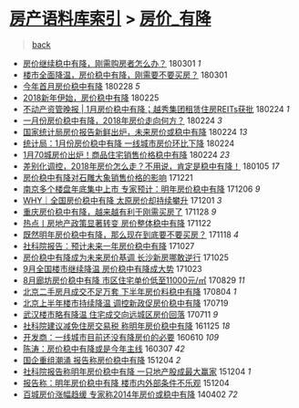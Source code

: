 [房产语料库索引](../../README.md)  > [房价_有降](房价_有降.md)
====
> [back](../README.md)

- [房价继续稳中有降，刚需购房者怎么办？](http://jkwz.applinzi.com/ittc/7075597980562621446.html#%E6%88%BF%E4%BB%B7%E7%BB%A7%E7%BB%AD%E7%A8%B3%E4%B8%AD%E6%9C%89%E9%99%8D%EF%BC%8C%E5%88%9A%E9%9C%80%E8%B4%AD%E6%88%BF%E8%80%85%E6%80%8E%E4%B9%88%E5%8A%9E%EF%BC%9F) 180301 *1* 
- [楼市全面降温，房价稳中有降，刚需要不要买房？](http://jkwz.applinzi.com/ittc/7075597980550038544.html#%E6%A5%BC%E5%B8%82%E5%85%A8%E9%9D%A2%E9%99%8D%E6%B8%A9%EF%BC%8C%E6%88%BF%E4%BB%B7%E7%A8%B3%E4%B8%AD%E6%9C%89%E9%99%8D%EF%BC%8C%E5%88%9A%E9%9C%80%E8%A6%81%E4%B8%8D%E8%A6%81%E4%B9%B0%E6%88%BF%EF%BC%9F) 180301  
- [今年首月房价稳中有降](http://jkwz.applinzi.com/ittc/7075096758130836487.html#%E4%BB%8A%E5%B9%B4%E9%A6%96%E6%9C%88%E6%88%BF%E4%BB%B7%E7%A8%B3%E4%B8%AD%E6%9C%89%E9%99%8D) 180228 *5* 
- [2018新年伊始，房价稳中有降](http://jkwz.applinzi.com/ittc/7074025549012141073.html#2018%E6%96%B0%E5%B9%B4%E4%BC%8A%E5%A7%8B%EF%BC%8C%E6%88%BF%E4%BB%B7%E7%A8%B3%E4%B8%AD%E6%9C%89%E9%99%8D) 180225  
- [不动产资管晚报 | 1月房价稳中有降；越秀集团租赁住房REITs获批](http://jkwz.applinzi.com/ittc/7073724478653989899.html#%E4%B8%8D%E5%8A%A8%E4%BA%A7%E8%B5%84%E7%AE%A1%E6%99%9A%E6%8A%A5+%7C+1%E6%9C%88%E6%88%BF%E4%BB%B7%E7%A8%B3%E4%B8%AD%E6%9C%89%E9%99%8D%EF%BC%9B%E8%B6%8A%E7%A7%80%E9%9B%86%E5%9B%A2%E7%A7%9F%E8%B5%81%E4%BD%8F%E6%88%BFREITs%E8%8E%B7%E6%89%B9) 180224 *1* 
- [一月份房价稳中有降，2018年房价走向何方？](http://jkwz.applinzi.com/ittc/7073705796204758033.html#%E4%B8%80%E6%9C%88%E4%BB%BD%E6%88%BF%E4%BB%B7%E7%A8%B3%E4%B8%AD%E6%9C%89%E9%99%8D%EF%BC%8C2018%E5%B9%B4%E6%88%BF%E4%BB%B7%E8%B5%B0%E5%90%91%E4%BD%95%E6%96%B9%EF%BC%9F) 180224 *3* 
- [国家统计局房价报告新鲜出炉，未来房价或稳中有降](http://jkwz.applinzi.com/ittc/7073655390820893702.html#%E5%9B%BD%E5%AE%B6%E7%BB%9F%E8%AE%A1%E5%B1%80%E6%88%BF%E4%BB%B7%E6%8A%A5%E5%91%8A%E6%96%B0%E9%B2%9C%E5%87%BA%E7%82%89%EF%BC%8C%E6%9C%AA%E6%9D%A5%E6%88%BF%E4%BB%B7%E6%88%96%E7%A8%B3%E4%B8%AD%E6%9C%89%E9%99%8D) 180224 *13* 
- [统计局：1月份房价稳中有降 一线城市房价环比下降](http://jkwz.applinzi.com/ittc/7073594714995819530.html#%E7%BB%9F%E8%AE%A1%E5%B1%80%EF%BC%9A1%E6%9C%88%E4%BB%BD%E6%88%BF%E4%BB%B7%E7%A8%B3%E4%B8%AD%E6%9C%89%E9%99%8D+%E4%B8%80%E7%BA%BF%E5%9F%8E%E5%B8%82%E6%88%BF%E4%BB%B7%E7%8E%AF%E6%AF%94%E4%B8%8B%E9%99%8D) 180224  
- [1月70城房价出炉！商品住宅销售价格稳中有降](http://jkwz.applinzi.com/ittc/7073586058996745232.html#1%E6%9C%8870%E5%9F%8E%E6%88%BF%E4%BB%B7%E5%87%BA%E7%82%89%EF%BC%81%E5%95%86%E5%93%81%E4%BD%8F%E5%AE%85%E9%94%80%E5%94%AE%E4%BB%B7%E6%A0%BC%E7%A8%B3%E4%B8%AD%E6%9C%89%E9%99%8D) 180224 *23* 
- [差别化调控，2018年房价怎么走？不用说，肯定是稳中有降！](http://jkwz.applinzi.com/ittc/7054880647783384070.html#%E5%B7%AE%E5%88%AB%E5%8C%96%E8%B0%83%E6%8E%A7%EF%BC%8C2018%E5%B9%B4%E6%88%BF%E4%BB%B7%E6%80%8E%E4%B9%88%E8%B5%B0%EF%BC%9F%E4%B8%8D%E7%94%A8%E8%AF%B4%EF%BC%8C%E8%82%AF%E5%AE%9A%E6%98%AF%E7%A8%B3%E4%B8%AD%E6%9C%89%E9%99%8D%EF%BC%81) 180105 *17* 
- [房价稳中有降对石雕大象销售价格的影响](http://jkwz.applinzi.com/ittc/7049490355332842513.html#%E6%88%BF%E4%BB%B7%E7%A8%B3%E4%B8%AD%E6%9C%89%E9%99%8D%E5%AF%B9%E7%9F%B3%E9%9B%95%E5%A4%A7%E8%B1%A1%E9%94%80%E5%94%AE%E4%BB%B7%E6%A0%BC%E7%9A%84%E5%BD%B1%E5%93%8D) 171221  
- [南京多个楼盘年底集中上市 专家预计：明年房价稳中有降](http://jkwz.applinzi.com/ittc/7044000136613594128.html#%E5%8D%97%E4%BA%AC%E5%A4%9A%E4%B8%AA%E6%A5%BC%E7%9B%98%E5%B9%B4%E5%BA%95%E9%9B%86%E4%B8%AD%E4%B8%8A%E5%B8%82+%E4%B8%93%E5%AE%B6%E9%A2%84%E8%AE%A1%EF%BC%9A%E6%98%8E%E5%B9%B4%E6%88%BF%E4%BB%B7%E7%A8%B3%E4%B8%AD%E6%9C%89%E9%99%8D) 171206 *9* 
- [WHY｜全国房价稳中有降 太原房价却持续攀升](http://jkwz.applinzi.com/ittc/7042064558317896720.html#WHY%EF%BD%9C%E5%85%A8%E5%9B%BD%E6%88%BF%E4%BB%B7%E7%A8%B3%E4%B8%AD%E6%9C%89%E9%99%8D+%E5%A4%AA%E5%8E%9F%E6%88%BF%E4%BB%B7%E5%8D%B4%E6%8C%81%E7%BB%AD%E6%94%80%E5%8D%87) 171201 *3* 
- [重庆房价稳中有降，越来越有利于刚需买房了](http://jkwz.applinzi.com/ittc/7041133761536721937.html#%E9%87%8D%E5%BA%86%E6%88%BF%E4%BB%B7%E7%A8%B3%E4%B8%AD%E6%9C%89%E9%99%8D%EF%BC%8C%E8%B6%8A%E6%9D%A5%E8%B6%8A%E6%9C%89%E5%88%A9%E4%BA%8E%E5%88%9A%E9%9C%80%E4%B9%B0%E6%88%BF%E4%BA%86) 171128 *9* 
- [热点丨房地产政策显著转变 房价整体稳中有降](http://jkwz.applinzi.com/ittc/7038719625989194769.html#%E7%83%AD%E7%82%B9%E4%B8%A8%E6%88%BF%E5%9C%B0%E4%BA%A7%E6%94%BF%E7%AD%96%E6%98%BE%E8%91%97%E8%BD%AC%E5%8F%98+%E6%88%BF%E4%BB%B7%E6%95%B4%E4%BD%93%E7%A8%B3%E4%B8%AD%E6%9C%89%E9%99%8D) 171122  
- [既然明年房价稳中有降，那么现在到底要不要买房？](http://jkwz.applinzi.com/ittc/7037335042563507217.html#%E6%97%A2%E7%84%B6%E6%98%8E%E5%B9%B4%E6%88%BF%E4%BB%B7%E7%A8%B3%E4%B8%AD%E6%9C%89%E9%99%8D%EF%BC%8C%E9%82%A3%E4%B9%88%E7%8E%B0%E5%9C%A8%E5%88%B0%E5%BA%95%E8%A6%81%E4%B8%8D%E8%A6%81%E4%B9%B0%E6%88%BF%EF%BC%9F) 171118 *4* 
- [社科院报告：预计未来一年房价稳中有降](http://jkwz.applinzi.com/ittc/7029119431295370256.html#%E7%A4%BE%E7%A7%91%E9%99%A2%E6%8A%A5%E5%91%8A%EF%BC%9A%E9%A2%84%E8%AE%A1%E6%9C%AA%E6%9D%A5%E4%B8%80%E5%B9%B4%E6%88%BF%E4%BB%B7%E7%A8%B3%E4%B8%AD%E6%9C%89%E9%99%8D) 171027  
- [房价稳中有降成为未来房价基调 长沙新房哪敢逆行](http://jkwz.applinzi.com/ittc/7028363828738393104.html#%E6%88%BF%E4%BB%B7%E7%A8%B3%E4%B8%AD%E6%9C%89%E9%99%8D%E6%88%90%E4%B8%BA%E6%9C%AA%E6%9D%A5%E6%88%BF%E4%BB%B7%E5%9F%BA%E8%B0%83+%E9%95%BF%E6%B2%99%E6%96%B0%E6%88%BF%E5%93%AA%E6%95%A2%E9%80%86%E8%A1%8C) 171025  
- [9月全国楼市继续降温 房价稳中有降成大势](http://jkwz.applinzi.com/ittc/7027684910490453008.html#9%E6%9C%88%E5%85%A8%E5%9B%BD%E6%A5%BC%E5%B8%82%E7%BB%A7%E7%BB%AD%E9%99%8D%E6%B8%A9+%E6%88%BF%E4%BB%B7%E7%A8%B3%E4%B8%AD%E6%9C%89%E9%99%8D%E6%88%90%E5%A4%A7%E5%8A%BF) 171023  
- [8月廊坊房价稳中有降 市区住宅单价低至11000元/㎡](http://jkwz.applinzi.com/ittc/7007258399451120656.html#8%E6%9C%88%E5%BB%8A%E5%9D%8A%E6%88%BF%E4%BB%B7%E7%A8%B3%E4%B8%AD%E6%9C%89%E9%99%8D+%E5%B8%82%E5%8C%BA%E4%BD%8F%E5%AE%85%E5%8D%95%E4%BB%B7%E4%BD%8E%E8%87%B311000%E5%85%83%2F%E3%8E%A1) 170829 *11* 
- [北京二手房月成交不足万套 下半年房价料稳中有降](http://jkwz.applinzi.com/ittc/6997942217522807824.html#%E5%8C%97%E4%BA%AC%E4%BA%8C%E6%89%8B%E6%88%BF%E6%9C%88%E6%88%90%E4%BA%A4%E4%B8%8D%E8%B6%B3%E4%B8%87%E5%A5%97+%E4%B8%8B%E5%8D%8A%E5%B9%B4%E6%88%BF%E4%BB%B7%E6%96%99%E7%A8%B3%E4%B8%AD%E6%9C%89%E9%99%8D) 170804 *1* 
- [北京上半年楼市持续降温 调控新政促房价稳中有降](http://jkwz.applinzi.com/ittc/6992084939385078801.html#%E5%8C%97%E4%BA%AC%E4%B8%8A%E5%8D%8A%E5%B9%B4%E6%A5%BC%E5%B8%82%E6%8C%81%E7%BB%AD%E9%99%8D%E6%B8%A9+%E8%B0%83%E6%8E%A7%E6%96%B0%E6%94%BF%E4%BF%83%E6%88%BF%E4%BB%B7%E7%A8%B3%E4%B8%AD%E6%9C%89%E9%99%8D) 170719  
- [武汉楼市略有降温 住宅成交向远城区房价回落](http://jkwz.applinzi.com/ittc/6988972811971200004.html#%E6%AD%A6%E6%B1%89%E6%A5%BC%E5%B8%82%E7%95%A5%E6%9C%89%E9%99%8D%E6%B8%A9+%E4%BD%8F%E5%AE%85%E6%88%90%E4%BA%A4%E5%90%91%E8%BF%9C%E5%9F%8E%E5%8C%BA%E6%88%BF%E4%BB%B7%E5%9B%9E%E8%90%BD) 170711 *9* 
- [社科院建议减免住房交易税 称明年房价稳中有降](http://jkwz.applinzi.com/ittc/6887850051677717509.html#%E7%A4%BE%E7%A7%91%E9%99%A2%E5%BB%BA%E8%AE%AE%E5%87%8F%E5%85%8D%E4%BD%8F%E6%88%BF%E4%BA%A4%E6%98%93%E7%A8%8E+%E7%A7%B0%E6%98%8E%E5%B9%B4%E6%88%BF%E4%BB%B7%E7%A8%B3%E4%B8%AD%E6%9C%89%E9%99%8D) 161125 *18* 
- [开发商：一线城市目前还没有降房价的必要](http://jkwz.applinzi.com/ittc/6841930624956630020.html#%E5%BC%80%E5%8F%91%E5%95%86%EF%BC%9A%E4%B8%80%E7%BA%BF%E5%9F%8E%E5%B8%82%E7%9B%AE%E5%89%8D%E8%BF%98%E6%B2%A1%E6%9C%89%E9%99%8D%E6%88%BF%E4%BB%B7%E7%9A%84%E5%BF%85%E8%A6%81) 160610 *109* 
- [陈涛：房价稳中有降或是今年主线](http://jkwz.applinzi.com/ittc/6806799432062338052.html#%E9%99%88%E6%B6%9B%EF%BC%9A%E6%88%BF%E4%BB%B7%E7%A8%B3%E4%B8%AD%E6%9C%89%E9%99%8D%E6%88%96%E6%98%AF%E4%BB%8A%E5%B9%B4%E4%B8%BB%E7%BA%BF) 160307 *42* 
- [国企重组潮涌 报告称房价稳中有降](http://jkwz.applinzi.com/ittc/6771974334214308868.html#%E5%9B%BD%E4%BC%81%E9%87%8D%E7%BB%84%E6%BD%AE%E6%B6%8C+%E6%8A%A5%E5%91%8A%E7%A7%B0%E6%88%BF%E4%BB%B7%E7%A8%B3%E4%B8%AD%E6%9C%89%E9%99%8D) 151204 *2* 
- [社科院报告称明年房价稳中有降 一只地产股成最大赢家](http://jkwz.applinzi.com/ittc/6771953949510992900.html#%E7%A4%BE%E7%A7%91%E9%99%A2%E6%8A%A5%E5%91%8A%E7%A7%B0%E6%98%8E%E5%B9%B4%E6%88%BF%E4%BB%B7%E7%A8%B3%E4%B8%AD%E6%9C%89%E9%99%8D+%E4%B8%80%E5%8F%AA%E5%9C%B0%E4%BA%A7%E8%82%A1%E6%88%90%E6%9C%80%E5%A4%A7%E8%B5%A2%E5%AE%B6) 151204 *1* 
- [报告称：明年房价稳中有降 楼市内外部条件不乐观](http://jkwz.applinzi.com/ittc/6771865466910016517.html#%E6%8A%A5%E5%91%8A%E7%A7%B0%EF%BC%9A%E6%98%8E%E5%B9%B4%E6%88%BF%E4%BB%B7%E7%A8%B3%E4%B8%AD%E6%9C%89%E9%99%8D+%E6%A5%BC%E5%B8%82%E5%86%85%E5%A4%96%E9%83%A8%E6%9D%A1%E4%BB%B6%E4%B8%8D%E4%B9%90%E8%A7%82) 151204  
- [百城房价涨幅趋缓 专家称2014年房价或稳中有降](http://jkwz.applinzi.com/ittc/547650611363230019.html#%E7%99%BE%E5%9F%8E%E6%88%BF%E4%BB%B7%E6%B6%A8%E5%B9%85%E8%B6%8B%E7%BC%93+%E4%B8%93%E5%AE%B6%E7%A7%B02014%E5%B9%B4%E6%88%BF%E4%BB%B7%E6%88%96%E7%A8%B3%E4%B8%AD%E6%9C%89%E9%99%8D) 140402 *72* 

